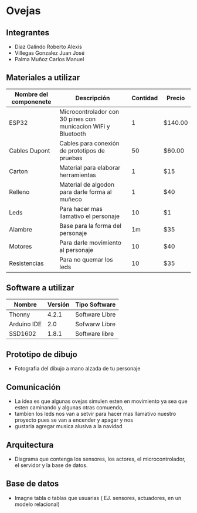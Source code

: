 # Ovejas
## Integrantes
- Diaz Galindo Roberto Alexis
- Villegas Gonzalez Juan José
- Palma Muñoz Carlos Manuel
## Materiales a utilizar
|Nombre del componenete|Descripción|Contidad|Precio|
|-|-|-|-|
|ESP32|Microcontrolador con 30 pines con municacion WiFi y Bluetooth|1|$140.00|
|Cables Dupont|Cables para conexión de prototipos de pruebas|50|$60.00|
|Carton|Material para elaborar herramientas|1|$15|
|Relleno|Material de algodon para darle forma al muñeco|1|$40|
|Leds|Para hacer mas llamativo el personaje|10|$1|
|Alambre|Base para la forma del personaje|1m|$35|
|Motores|Para darle movimiento al personaje|10|$40|
|Resistencias|Para no quemar los leds|10|$35|
## Software a utilizar
|Nombre|Versión|Tipo Software|
|-|-|-|
|Thonny|4.2.1|Software Libre|
|Arduino IDE|2.0|Sofwarw Libre|
|SSD1602|1.8.1|Software libre|
## Prototipo de dibujo
- Fotografia del dibujo a mano alzada de tu personaje
## Comunicación
- La idea es que algunas ovejas simulen esten en movimiento ya sea que esten caminando y algunas otras comuendo,
- tambien los leds nos van a setvir para hacer mas llamativo nuestro proyecto pues se van a encender y apagar y nos
- gustaria agregar musica alusiva a la navidad
## Arquitectura
- Diagrama que contenga los sensores, los actores, el microcontrolador, el servidor y la base de datos.
## Base de datos
- Imagne tabla o tablas que usuarias ( EJ. sensores, actuadores, en un modelo relacional)
